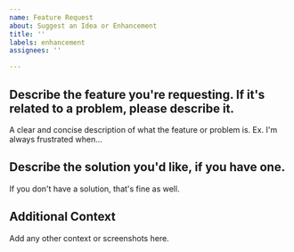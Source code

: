 ```yaml
---
name: Feature Request
about: Suggest an Idea or Enhancement
title: ''
labels: enhancement
assignees: ''

---
```


## Describe the feature you're requesting. If it's related to a problem, please describe it.
A clear and concise description of what the feature or problem is. Ex. I'm always frustrated when...

## Describe the solution you'd like, if you have one.
If you don't have a solution, that's fine as well.

## Additional Context
Add any other context or screenshots here.
